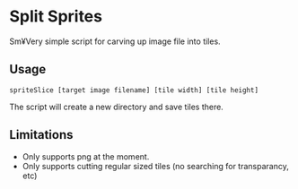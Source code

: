 # Split Sprites

Sm¥Very simple script for carving up image file into tiles.

## Usage

```
spriteSlice [target image filename] [tile width] [tile height]
```

The script will create a new directory and save tiles there.

## Limitations

- Only supports png at the moment.
- Only supports cutting regular sized tiles (no searching for transparancy, etc)